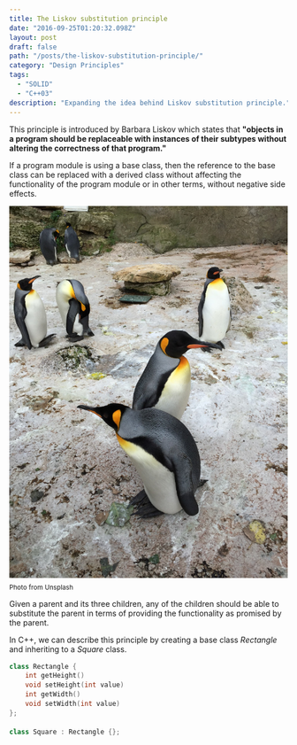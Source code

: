 ```yaml
---
title: The Liskov substitution principle
date: "2016-09-25T01:20:32.098Z"
layout: post
draft: false
path: "/posts/the-liskov-substitution-principle/"
category: "Design Principles"
tags:
  - "SOLID"
  - "C++03"
description: "Expanding the idea behind Liskov substitution principle."
---
```

This principle is introduced by Barbara Liskov which states that **"objects in a program should be replaceable with instances of their subtypes without altering the correctness of that program."**

If a program module is using a base class, then the reference to the base class can be replaced with a derived class without affecting the functionality of the program module or in other terms, without negative side effects.

![Liskov.](./1.jpg)<sub>Photo from Unsplash</sub>

Given a parent and its three children, any of the children should be able to substitute the parent in terms of providing the functionality as promised by the parent. 

In C++, we can describe this principle by creating a base class _Rectangle_ and inheriting to a _Square_ class.

```cpp
class Rectangle {
    int getHeight()
    void setHeight(int value)
    int getWidth()
    void setWidth(int value)
};

class Square : Rectangle {};
```